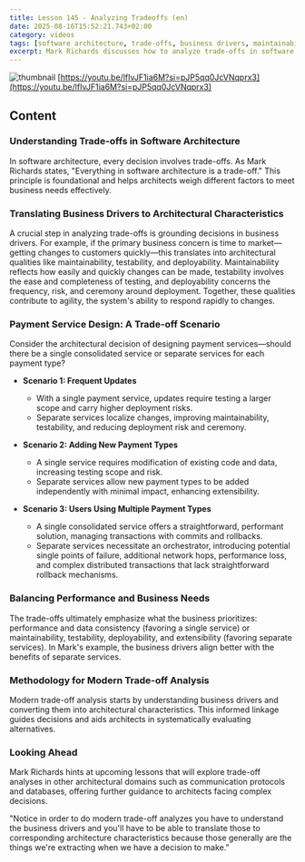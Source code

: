 ```yaml
---
title: Lesson 145 - Analyzing Tradeoffs (en)
date: 2025-08-16T15:52:21.743+02:00
category: videos
tags: [software architecture, trade-offs, business drivers, maintainability, testability, deployability, extensibility, microservices, architecture decisions]
excerpt: Mark Richards discusses how to analyze trade-offs in software architecture by linking business drivers to architectural characteristics using a detailed payment service example.
---
```


![thumbnail](https://i.ytimg.com/vi/lfIvJF1ia6M/maxresdefault.jpg)
[https://youtu.be/lfIvJF1ia6M?si=pJP5qq0JcVNqprx3](https://youtu.be/lfIvJF1ia6M?si=pJP5qq0JcVNqprx3)

<!--- My thoughts -->

## Content

### Understanding Trade-offs in Software Architecture
In software architecture, every decision involves trade-offs. As Mark Richards states, "Everything in software architecture is a trade-off." This principle is foundational and helps architects weigh different factors to meet business needs effectively.

### Translating Business Drivers to Architectural Characteristics
A crucial step in analyzing trade-offs is grounding decisions in business drivers. For example, if the primary business concern is time to market—getting changes to customers quickly—this translates into architectural qualities like maintainability, testability, and deployability. Maintainability reflects how easily and quickly changes can be made, testability involves the ease and completeness of testing, and deployability concerns the frequency, risk, and ceremony around deployment. Together, these qualities contribute to agility, the system's ability to respond rapidly to changes.

### Payment Service Design: A Trade-off Scenario
Consider the architectural decision of designing payment services—should there be a single consolidated service or separate services for each payment type?

- **Scenario 1: Frequent Updates**
  - With a single payment service, updates require testing a larger scope and carry higher deployment risks.
  - Separate services localize changes, improving maintainability, testability, and reducing deployment risk and ceremony.

- **Scenario 2: Adding New Payment Types**
  - A single service requires modification of existing code and data, increasing testing scope and risk.
  - Separate services allow new payment types to be added independently with minimal impact, enhancing extensibility.

- **Scenario 3: Users Using Multiple Payment Types**
  - A single consolidated service offers a straightforward, performant solution, managing transactions with commits and rollbacks.
  - Separate services necessitate an orchestrator, introducing potential single points of failure, additional network hops, performance loss, and complex distributed transactions that lack straightforward rollback mechanisms.

### Balancing Performance and Business Needs
The trade-offs ultimately emphasize what the business prioritizes: performance and data consistency (favoring a single service) or maintainability, testability, deployability, and extensibility (favoring separate services). In Mark's example, the business drivers align better with the benefits of separate services.

### Methodology for Modern Trade-off Analysis
Modern trade-off analysis starts by understanding business drivers and converting them into architectural characteristics. This informed linkage guides decisions and aids architects in systematically evaluating alternatives.

### Looking Ahead
Mark Richards hints at upcoming lessons that will explore trade-off analyses in other architectural domains such as communication protocols and databases, offering further guidance to architects facing complex decisions.

"Notice in order to do modern trade-off analyzes you have to understand the business drivers and you'll have to be able to translate those to corresponding architecture characteristics because those generally are the things we're extracting when we have a decision to make."
